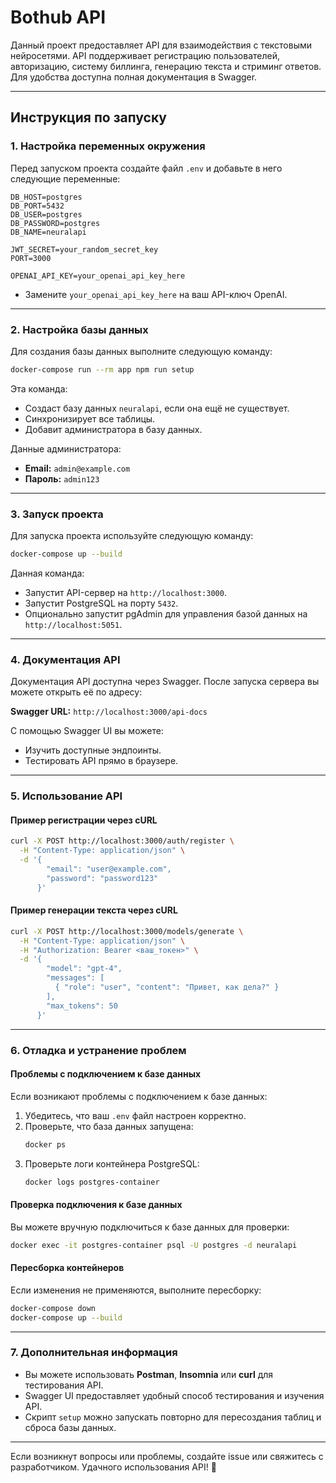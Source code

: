 
# **Bothub API**

Данный проект предоставляет API для взаимодействия с текстовыми нейросетями. API поддерживает регистрацию пользователей, авторизацию, систему биллинга, генерацию текста и стриминг ответов. Для удобства доступна полная документация в Swagger.

---

## **Инструкция по запуску**

### **1. Настройка переменных окружения**

Перед запуском проекта создайте файл `.env` и добавьте в него следующие переменные:

```env
DB_HOST=postgres
DB_PORT=5432
DB_USER=postgres
DB_PASSWORD=postgres
DB_NAME=neuralapi

JWT_SECRET=your_random_secret_key
PORT=3000

OPENAI_API_KEY=your_openai_api_key_here
```

- Замените `your_openai_api_key_here` на ваш API-ключ OpenAI.

---

### **2. Настройка базы данных**

Для создания базы данных выполните следующую команду:

```bash
docker-compose run --rm app npm run setup
```

Эта команда:
- Создаст базу данных `neuralapi`, если она ещё не существует.
- Синхронизирует все таблицы.
- Добавит администратора в базу данных.

Данные администратора:
- **Email:** `admin@example.com`
- **Пароль:** `admin123`

---

### **3. Запуск проекта**

Для запуска проекта используйте следующую команду:

```bash
docker-compose up --build
```

Данная команда:
- Запустит API-сервер на `http://localhost:3000`.
- Запустит PostgreSQL на порту `5432`.
- Опционально запустит pgAdmin для управления базой данных на `http://localhost:5051`.

---

### **4. Документация API**

Документация API доступна через Swagger. После запуска сервера вы можете открыть её по адресу:

**Swagger URL:** `http://localhost:3000/api-docs`

С помощью Swagger UI вы можете:
- Изучить доступные эндпоинты.
- Тестировать API прямо в браузере.

---

### **5. Использование API**

#### **Пример регистрации через cURL**

```bash
curl -X POST http://localhost:3000/auth/register \
  -H "Content-Type: application/json" \
  -d '{
        "email": "user@example.com",
        "password": "password123"
      }'
```

#### **Пример генерации текста через cURL**

```bash
curl -X POST http://localhost:3000/models/generate \
  -H "Content-Type: application/json" \
  -H "Authorization: Bearer <ваш_токен>" \
  -d '{
        "model": "gpt-4",
        "messages": [
          { "role": "user", "content": "Привет, как дела?" }
        ],
        "max_tokens": 50
      }'
```

---

### **6. Отладка и устранение проблем**

#### **Проблемы с подключением к базе данных**

Если возникают проблемы с подключением к базе данных:
1. Убедитесь, что ваш `.env` файл настроен корректно.
2. Проверьте, что база данных запущена:
   ```bash
   docker ps
   ```
3. Проверьте логи контейнера PostgreSQL:
   ```bash
   docker logs postgres-container
   ```

#### **Проверка подключения к базе данных**
Вы можете вручную подключиться к базе данных для проверки:
```bash
docker exec -it postgres-container psql -U postgres -d neuralapi
```

#### **Пересборка контейнеров**
Если изменения не применяются, выполните пересборку:
```bash
docker-compose down
docker-compose up --build
```

---

### **7. Дополнительная информация**

- Вы можете использовать **Postman**, **Insomnia** или **curl** для тестирования API.
- Swagger UI предоставляет удобный способ тестирования и изучения API.
- Скрипт `setup` можно запускать повторно для пересоздания таблиц и сброса базы данных.

---

Если возникнут вопросы или проблемы, создайте issue или свяжитесь с разработчиком. Удачного использования API! 🚀

